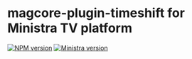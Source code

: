 # magcore-plugin-timeshift for Ministra TV platform

[![NPM version](https://img.shields.io/npm/v/magcore-plugin-timeshift.svg?style=flat-square)](https://www.npmjs.com/package/magcore-plugin-timeshift)
[![Ministra version](https://img.shields.io/badge/Ministra-5.6.0-%23532560.svg?style=flat-square)](https://ministra.com)
